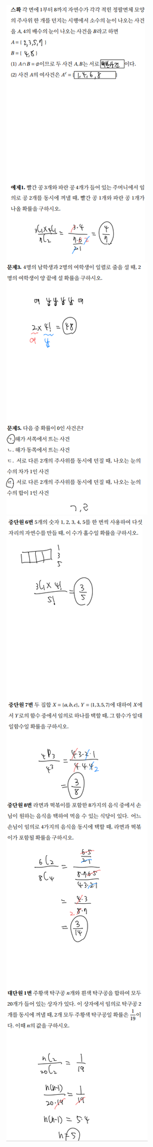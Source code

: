 
<img src="/assets/Pasted image 20240322092618.png"/>

<img src="/assets/Pasted image 20240322092643.png"/>

<img src="/assets/Pasted image 20240322092653.png"/>

<img src="/assets/Pasted image 20240322092707.png"/>